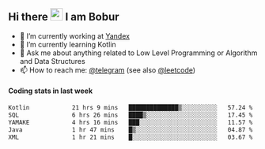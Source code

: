 ## Hi there <img src="https://media.giphy.com/media/hvRJCLFzcasrR4ia7z/giphy.gif" width="25px" height="25px"> I am Bobur

- 💼 I’m currently working at [Yandex](https://yandex.ru/)
- 🌱 I’m currently learning Kotlin
- 💬 Ask me about anything related to Low Level Programming or Algorithm and Data Structures
- 📫 How to reach me: [@telegram](https://t.me/octoant) (see also [@leetcode](https://leetcode.com/octoant/))    

#### Coding stats in last week

<!--START_SECTION:waka-->

```txt
Kotlin            21 hrs 9 mins   ██████████████▒░░░░░░░░░░   57.24 %
SQL               6 hrs 26 mins   ████▒░░░░░░░░░░░░░░░░░░░░   17.45 %
YAMAKE            4 hrs 16 mins   ███░░░░░░░░░░░░░░░░░░░░░░   11.57 %
Java              1 hr 47 mins    █▒░░░░░░░░░░░░░░░░░░░░░░░   04.87 %
XML               1 hr 21 mins    █░░░░░░░░░░░░░░░░░░░░░░░░   03.67 %
```

<!--END_SECTION:waka-->
